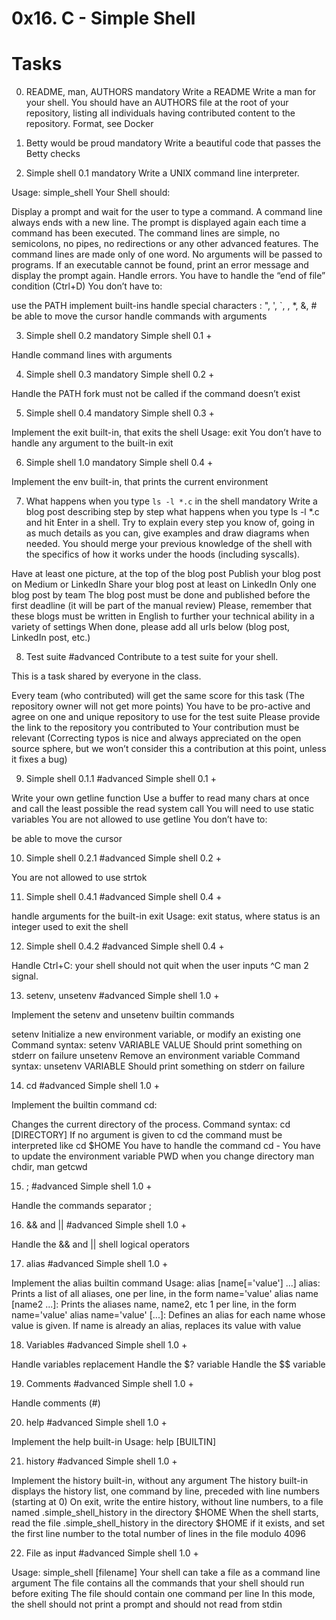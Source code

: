 # 0x16. C - Simple Shell

# Tasks

0. README, man, AUTHORS
mandatory
Write a README
Write a man for your shell.
You should have an AUTHORS file at the root of your repository, listing all individuals having contributed content to the repository. Format, see Docker


1. Betty would be proud
mandatory
Write a beautiful code that passes the Betty checks


2. Simple shell 0.1
mandatory
Write a UNIX command line interpreter.

Usage: simple_shell
Your Shell should:

Display a prompt and wait for the user to type a command. A command line always ends with a new line.
The prompt is displayed again each time a command has been executed.
The command lines are simple, no semicolons, no pipes, no redirections or any other advanced features.
The command lines are made only of one word. No arguments will be passed to programs.
If an executable cannot be found, print an error message and display the prompt again.
Handle errors.
You have to handle the “end of file” condition (Ctrl+D)
You don’t have to:

use the PATH
implement built-ins
handle special characters : ", ', `, \, *, &, #
be able to move the cursor
handle commands with arguments


3. Simple shell 0.2
mandatory
Simple shell 0.1 +

Handle command lines with arguments


4. Simple shell 0.3
mandatory
Simple shell 0.2 +

Handle the PATH
fork must not be called if the command doesn’t exist


5. Simple shell 0.4
mandatory
Simple shell 0.3 +

Implement the exit built-in, that exits the shell
Usage: exit
You don’t have to handle any argument to the built-in exit



6. Simple shell 1.0
mandatory
Simple shell 0.4 +

Implement the env built-in, that prints the current environment


7. What happens when you type `ls -l *.c` in the shell
mandatory
Write a blog post describing step by step what happens when you type ls -l *.c and hit Enter in a shell. Try to explain every step you know of, going in as much details as you can, give examples and draw diagrams when needed. You should merge your previous knowledge of the shell with the specifics of how it works under the hoods (including syscalls).

Have at least one picture, at the top of the blog post
Publish your blog post on Medium or LinkedIn
Share your blog post at least on LinkedIn
Only one blog post by team
The blog post must be done and published before the first deadline (it will be part of the manual review)
Please, remember that these blogs must be written in English to further your technical ability in a variety of settings
When done, please add all urls below (blog post, LinkedIn post, etc.)



8. Test suite
#advanced
Contribute to a test suite for your shell.

This is a task shared by everyone in the class.

Every team (who contributed) will get the same score for this task (The repository owner will not get more points)
You have to be pro-active and agree on one and unique repository to use for the test suite
Please provide the link to the repository you contributed to
Your contribution must be relevant (Correcting typos is nice and always appreciated on the open source sphere, but we won’t consider this a contribution at this point, unless it fixes a bug)


9. Simple shell 0.1.1
#advanced
Simple shell 0.1 +

Write your own getline function
Use a buffer to read many chars at once and call the least possible the read system call
You will need to use static variables
You are not allowed to use getline
You don’t have to:

be able to move the cursor


10. Simple shell 0.2.1
#advanced
Simple shell 0.2 +

You are not allowed to use strtok



11. Simple shell 0.4.1
#advanced
Simple shell 0.4 +

handle arguments for the built-in exit
Usage: exit status, where status is an integer used to exit the shell


12. Simple shell 0.4.2
#advanced
Simple shell 0.4 +

Handle Ctrl+C: your shell should not quit when the user inputs ^C
man 2 signal.


13. setenv, unsetenv
#advanced
Simple shell 1.0 +

Implement the setenv and unsetenv builtin commands

setenv
Initialize a new environment variable, or modify an existing one
Command syntax: setenv VARIABLE VALUE
Should print something on stderr on failure
unsetenv
Remove an environment variable
Command syntax: unsetenv VARIABLE
Should print something on stderr on failure



14. cd
#advanced
Simple shell 1.0 +

Implement the builtin command cd:

Changes the current directory of the process.
Command syntax: cd [DIRECTORY]
If no argument is given to cd the command must be interpreted like cd $HOME
You have to handle the command cd -
You have to update the environment variable PWD when you change directory
man chdir, man getcwd


15. ;
#advanced
Simple shell 1.0 +

Handle the commands separator ;



16. && and ||
#advanced
Simple shell 1.0 +

Handle the && and || shell logical operators


17. alias
#advanced
Simple shell 1.0 +

Implement the alias builtin command
Usage: alias [name[='value'] ...]
alias: Prints a list of all aliases, one per line, in the form name='value'
alias name [name2 ...]: Prints the aliases name, name2, etc 1 per line, in the form name='value'
alias name='value' [...]: Defines an alias for each name whose value is given. If name is already an alias, replaces its value with value



18. Variables
#advanced
Simple shell 1.0 +

Handle variables replacement
Handle the $? variable
Handle the $$ variable


19. Comments
#advanced
Simple shell 1.0 +

Handle comments (#)



20. help
#advanced
Simple shell 1.0 +

Implement the help built-in
Usage: help [BUILTIN]



21. history
#advanced
Simple shell 1.0 +

Implement the history built-in, without any argument
The history built-in displays the history list, one command by line, preceded with line numbers (starting at 0)
On exit, write the entire history, without line numbers, to a file named .simple_shell_history in the directory $HOME
When the shell starts, read the file .simple_shell_history in the directory $HOME if it exists, and set the first line number to the total number of lines in the file modulo 4096



22. File as input
#advanced
Simple shell 1.0 +

Usage: simple_shell [filename]
Your shell can take a file as a command line argument
The file contains all the commands that your shell should run before exiting
The file should contain one command per line
In this mode, the shell should not print a prompt and should not read from stdin